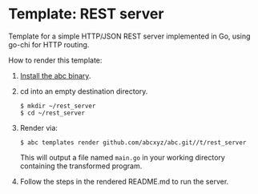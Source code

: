 # Template: REST server

Template for a simple HTTP/JSON REST server implemented in Go, using go-chi for HTTP routing.

How to render this template:

1. [Install the abc binary](https://github.com/abcxyz/abc#installation).

1. cd into an empty destination directory.

    ```shell
    $ mkdir ~/rest_server
    $ cd ~/rest_server
    ```

1. Render via:

    ```shell
    $ abc templates render github.com/abcxyz/abc.git//t/rest_server
    ```

    This will output a file named `main.go` in your working directory containing the transformed program.

1. Follow the steps in the rendered README.md to run the server.
